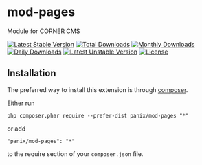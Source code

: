 mod-pages
===========
Module for CORNER CMS

[![Latest Stable Version](https://poser.pugx.org/panix/mod-pages/v/stable)](https://packagist.org/packages/panix/mod-pages) [![Total Downloads](https://poser.pugx.org/panix/mod-pages/downloads)](https://packagist.org/packages/panix/mod-pages) [![Monthly Downloads](https://poser.pugx.org/panix/mod-pages/d/monthly)](https://packagist.org/packages/panix/mod-pages) [![Daily Downloads](https://poser.pugx.org/panix/mod-pages/d/daily)](https://packagist.org/packages/panix/mod-pages) [![Latest Unstable Version](https://poser.pugx.org/panix/mod-pages/v/unstable)](https://packagist.org/packages/panix/mod-pages) [![License](https://poser.pugx.org/panix/mod-pages/license)](https://packagist.org/packages/panix/mod-pages)


Installation
------------

The preferred way to install this extension is through [composer](http://getcomposer.org/download/).

Either run

```
php composer.phar require --prefer-dist panix/mod-pages "*"
```

or add

```
"panix/mod-pages": "*"
```

to the require section of your `composer.json` file.

